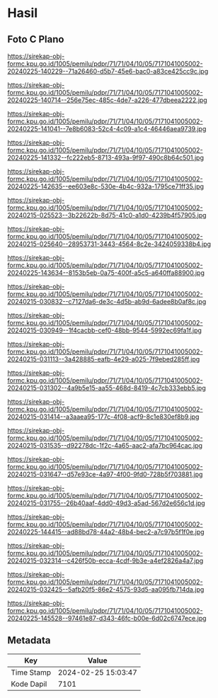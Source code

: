 # Hasil

## Foto C Plano

https://sirekap-obj-formc.kpu.go.id/1005/pemilu/pdpr/71/71/04/10/05/7171041005002-20240225-140229--71a26460-d5b7-45e6-bac0-a83ce425cc9c.jpg

https://sirekap-obj-formc.kpu.go.id/1005/pemilu/pdpr/71/71/04/10/05/7171041005002-20240225-140714--256e75ec-485c-4de7-a226-477dbeea2222.jpg

https://sirekap-obj-formc.kpu.go.id/1005/pemilu/pdpr/71/71/04/10/05/7171041005002-20240225-141041--7e8b6083-52c4-4c09-a1c4-46446aea9739.jpg

https://sirekap-obj-formc.kpu.go.id/1005/pemilu/pdpr/71/71/04/10/05/7171041005002-20240225-141332--fc222eb5-8713-493a-9f97-490c8b64c501.jpg

https://sirekap-obj-formc.kpu.go.id/1005/pemilu/pdpr/71/71/04/10/05/7171041005002-20240225-142635--ee603e8c-530e-4b4c-932a-1795ce71ff35.jpg

https://sirekap-obj-formc.kpu.go.id/1005/pemilu/pdpr/71/71/04/10/05/7171041005002-20240215-025523--3b22622b-8d75-41c0-a1d0-4239b4f57905.jpg

https://sirekap-obj-formc.kpu.go.id/1005/pemilu/pdpr/71/71/04/10/05/7171041005002-20240215-025640--28953731-3443-4564-8c2e-3424059338b4.jpg

https://sirekap-obj-formc.kpu.go.id/1005/pemilu/pdpr/71/71/04/10/05/7171041005002-20240225-143634--8153b5eb-0a75-400f-a5c5-a640ffa88900.jpg

https://sirekap-obj-formc.kpu.go.id/1005/pemilu/pdpr/71/71/04/10/05/7171041005002-20240215-030832--c7127da6-de3c-4d5b-ab9d-6adee8b0af8c.jpg

https://sirekap-obj-formc.kpu.go.id/1005/pemilu/pdpr/71/71/04/10/05/7171041005002-20240215-030949--1f4cacbb-cef0-48bb-9544-5992ec69fa1f.jpg

https://sirekap-obj-formc.kpu.go.id/1005/pemilu/pdpr/71/71/04/10/05/7171041005002-20240215-031113--3a428885-eafb-4e29-a025-7f9ebed285ff.jpg

https://sirekap-obj-formc.kpu.go.id/1005/pemilu/pdpr/71/71/04/10/05/7171041005002-20240215-031302--4a9b5e15-aa55-468d-8419-4c7cb333ebb5.jpg

https://sirekap-obj-formc.kpu.go.id/1005/pemilu/pdpr/71/71/04/10/05/7171041005002-20240215-031414--a3aaea95-177c-4f08-acf9-8c1e830ef8b9.jpg

https://sirekap-obj-formc.kpu.go.id/1005/pemilu/pdpr/71/71/04/10/05/7171041005002-20240215-031535--d92278dc-1f2c-4a65-aac2-afa7bc964cac.jpg

https://sirekap-obj-formc.kpu.go.id/1005/pemilu/pdpr/71/71/04/10/05/7171041005002-20240215-031647--d57e93ce-4a97-4f00-9fd0-728b5f703881.jpg

https://sirekap-obj-formc.kpu.go.id/1005/pemilu/pdpr/71/71/04/10/05/7171041005002-20240215-031755--26b40aaf-4dd0-49d3-a5ad-567d2e656c1d.jpg

https://sirekap-obj-formc.kpu.go.id/1005/pemilu/pdpr/71/71/04/10/05/7171041005002-20240225-144415--ad88bd78-44a2-48b4-bec2-a7c97b5f1f0e.jpg

https://sirekap-obj-formc.kpu.go.id/1005/pemilu/pdpr/71/71/04/10/05/7171041005002-20240215-032314--c426f50b-ecca-4cdf-9b3e-a4ef2826a4a7.jpg

https://sirekap-obj-formc.kpu.go.id/1005/pemilu/pdpr/71/71/04/10/05/7171041005002-20240215-032425--5afb20f5-86e2-4575-93d5-aa095fb714da.jpg

https://sirekap-obj-formc.kpu.go.id/1005/pemilu/pdpr/71/71/04/10/05/7171041005002-20240225-145528--97461e87-d343-46fc-b00e-6d02c6747ece.jpg


## Metadata

| Key        | Value               |
| ---------- | ------------------- |
| Time Stamp | 2024-02-25 15:03:47 |
| Kode Dapil | 7101                |



